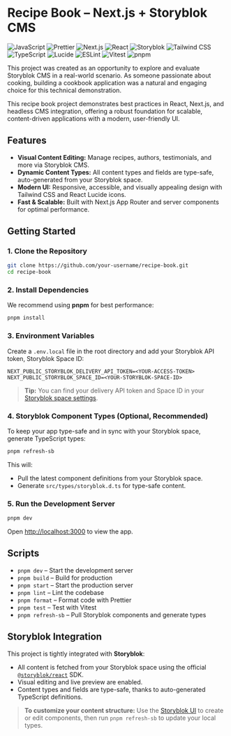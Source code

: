 # Recipe Book – Next.js + Storyblok CMS

![JavaScript](https://img.shields.io/badge/javascript-%23323330.svg?style=for-the-badge&logo=javascript&logoColor=%23F7DF1E)
![Prettier](https://img.shields.io/badge/prettier-%23F7B93E.svg?style=for-the-badge&logo=prettier&logoColor=black)
![Next.js](https://img.shields.io/badge/Next.js-000?style=for-the-badge&logo=nextdotjs&logoColor=white)
![React](https://img.shields.io/badge/React-20232A?style=for-the-badge&logo=react&logoColor=61DAFB)
![Storyblok](https://img.shields.io/badge/Storyblok-0EA5E9?style=for-the-badge&logo=storyblok&logoColor=white)
![Tailwind CSS](https://img.shields.io/badge/Tailwind_CSS-38B2AC?style=for-the-badge&logo=tailwind-css&logoColor=white)
![TypeScript](https://img.shields.io/badge/TypeScript-007ACC?style=for-the-badge&logo=typescript&logoColor=white)
![Lucide](https://img.shields.io/badge/Lucide-000?style=for-the-badge&logo=lucide&logoColor=white)
![ESLint](https://img.shields.io/badge/ESLint-4B32C3?style=for-the-badge&logo=eslint&logoColor=white)
![Vitest](https://img.shields.io/badge/vitest-222?style=for-the-badge&logo=vitest&logoColor=FCC72C)
![pnpm](https://img.shields.io/badge/pnpm-222?style=for-the-badge&logo=pnpm&logoColor=F69220)

This project was created as an opportunity to explore and evaluate Storyblok CMS in a real-world scenario. As someone passionate about cooking, building a cookbook application was a natural and engaging choice for this technical demonstration.

This recipe book project demonstrates best practices in React, Next.js, and headless CMS integration, offering a robust foundation for scalable, content-driven applications with a modern, user-friendly UI.

## Features

- **Visual Content Editing:** Manage recipes, authors, testimonials, and more via Storyblok CMS.
- **Dynamic Content Types:** All content types and fields are type-safe, auto-generated from your Storyblok space.
- **Modern UI:** Responsive, accessible, and visually appealing design with Tailwind CSS and React Lucide icons.
- **Fast & Scalable:** Built with Next.js App Router and server components for optimal performance.


##  Getting Started

### 1. **Clone the Repository**

```bash
git clone https://github.com/your-username/recipe-book.git
cd recipe-book
```

### 2. **Install Dependencies**

We recommend using **pnpm** for best performance:

```bash
pnpm install
```

### 3. **Environment Variables**

Create a `.env.local` file in the root directory and add your Storyblok API token, Storyblok Space ID:

```env
NEXT_PUBLIC_STORYBLOK_DELIVERY_API_TOKEN=<YOUR-ACCESS-TOKEN>
NEXT_PUBLIC_STORYBLOK_SPACE_ID=<YOUR-STORYBLOK-SPACE-ID>
```

> **Tip:** You can find your delivery API token and Space ID in your [Storyblok space settings](https://app.storyblok.com/).

### 4. **Storyblok Component Types (Optional, Recommended)**

To keep your app type-safe and in sync with your Storyblok space, generate TypeScript types:

```bash
pnpm refresh-sb
```

This will:

- Pull the latest component definitions from your Storyblok space.
- Generate `src/types/storyblok.d.ts` for type-safe content.

### 5. **Run the Development Server**

```bash
pnpm dev
```

Open [http://localhost:3000](http://localhost:3000) to view the app.


## Scripts

- `pnpm dev` – Start the development server
- `pnpm build` – Build for production
- `pnpm start` – Start the production server
- `pnpm lint` – Lint the codebase
- `pnpm format` – Format code with Prettier
- `pnpm test` – Test with Vitest
- `pnpm refresh-sb` – Pull Storyblok components and generate types


## Storyblok Integration

This project is tightly integrated with **Storyblok**:

- All content is fetched from your Storyblok space using the official [`@storyblok/react`](https://github.com/storyblok/storyblok-react) SDK.
- Visual editing and live preview are enabled.
- Content types and fields are type-safe, thanks to auto-generated TypeScript definitions.

> **To customize your content structure:**
> Use the [Storyblok UI](https://app.storyblok.com/) to create or edit components, then run `pnpm refresh-sb` to update your local types.



